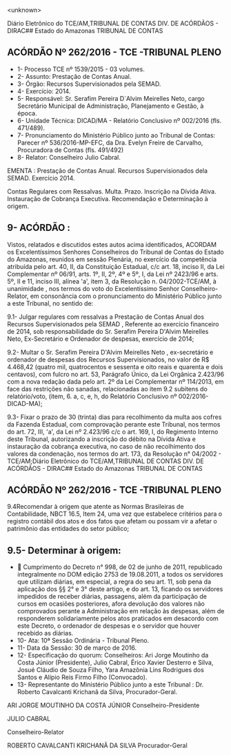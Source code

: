 &lt;unknown&gt;

Diário Eletrônico do TCE/AM,TRIBUNAL DE CONTAS DIV. DE ACÓRDÃOS - DIRAC## Estado do Amazonas TRIBUNAL DE CONTAS

## ACÓRDÃO Nº 262/2016 - TCE -TRIBUNAL PLENO

- 1- Processo TCE nº 1539/2015 - 03 volumes.
- 2- Assunto: Prestação de Contas Anual.
- 3- Órgão: Recursos Supervisionados pela SEMAD.
- 4- Exercício: 2014.
- 5- Responsável: Sr. Serafim Pereira D`Alvim Meirelles Neto, cargo Secretário Municipal de Administração, Planejamento e Gestão, à época.
- 6- Unidade Técnica: DICAD/MA - Relatório Conclusivo nº 002/2016 (fls. 471/489).
- 7-  Pronunciamento  do Ministério Público  junto  ao Tribunal  de Contas: Parecer  nº 536/2016-MP-EFC,  da  Dra.  Evelyn  Freire  de  Carvalho,  Procuradora  de  Contas  (fls. 491/492)
- 8- Relator: Conselheiro Julio Cabral.

EMENTA :  Prestação  de  Contas  Anual.  Recursos Supervisionados dela SEMAD. Exercício 2014.

Contas  Regulares  com  Ressalvas.  Multa.  Prazo. Inscrição na Dívida Ativa. Instauração de Cobrança Executiva. Recomendação e Determinação à origem.

## 9- ACÓRDÃO :

Vistos, relatados e discutidos estes autos acima identificados, ACORDAM os Excelentíssimos  Senhores  Conselheiros  do  Tribunal  de  Contas  do  Estado  do Amazonas, reunidos em sessão Plenária, no exercício da competência atribuída pelo art. 40, II, da Constituição Estadual, c/c art. 18, inciso II, da Lei Complementar nº 06/91, arts. 1º,  II,  2º,  4º  e  5º,  I,  da  Lei  nº  2423/96  e  arts.  5º,  II  e  11,  inciso  III,  alínea  'a',  item  3,  da Resolução n. 04/2002-TCE/AM, à unanimidade ,  nos  termos do voto do Excelentíssimo Senhor  Conselheiro-Relator, em  consonância com  o  pronunciamento  do  Ministério Público junto a este Tribunal, no sentido de:

9.1- Julgar regulares com ressalvas a  Prestação de Contas  Anual dos Recursos  Supervisionados  pela  SEMAD ,  Referente  ao  exercício  financeiro  de  2014, sob  responsabilidade  do  Sr.  Serafim  Pereira  D'Alvim  Meirelles  Neto,  Ex-Secretário  e Ordenador de despesas, exercício de 2014;

9.2- Multar o Sr. Serafim Pereira D'Alvim Meirelles Neto , ex-secretário e ordenador de despesas dos Recursos Supervisionados, no valor de R$ 4.468,42 (quatro mil, quatrocentos e sessenta e oito reais e quarenta e dois centavos), com fulcro no art. 53, Parágrafo Único, da Lei Orgânica 2.423/96 com a nova redação dada pelo art. 2º da Lei  Complementar  nº  114/2013,  em  face  das  restrições  não  sanadas,  relacionadas  ao item  9.2  subitens  do  relatório/voto,  (item,  6.  a,  c,  e,  h,  do  Relatório  Conclusivo  nº 002/2016-DICAD-MA);

9.3-  Fixar  o  prazo  de  30  (trinta) dias  para  recolhimento  da  multa  aos cofres da Fazenda Estadual, com comprovação perante este Tribunal, nos termos do art. 72,  III,  'a',  da  Lei  nº  2.423/96  c/c  o  art.  169,  I,  do  Regimento  Interno  deste  Tribunal, autorizando a inscrição do débito na Dívida Ativa e instauração da cobrança executiva, no caso  de  não  recolhimento  dos  valores  da  condenação,  nos  termos  do  art.  173,  da Resolução n° 04/2002 - TCE/AM;Diário Eletrônico do TCE/AM,TRIBUNAL DE CONTAS DIV. DE ACÓRDÃOS - DIRAC## Estado do Amazonas TRIBUNAL DE CONTAS

## ACÓRDÃO Nº 262/2016 - TCE -TRIBUNAL PLENO

9.4Recomendar  à  origem que  atente as Normas  Brasileiras  de Contabilidade,  NBCT  16.5,  Item  24,  uma  vez  que  estabelece  critérios  para  o  registro contábil  dos  atos  e  dos  fatos  que  afetam  ou  possam  vir  a  afetar  o  patrimônio  das entidades do setor público;

## 9.5- Determinar à origem:

-  Cumprimento  do  Decreto  n°  998,  de  02 de junho de 2011, republicado  integralmente  no  DOM  edição  2753  de  19.08.2011,  a todos os servidores que utilizam diárias, em especial, a regra do seu art. 11, sob pena da aplicação dos §§ 2° e 3° deste artigo, e do art. 13, ficando os servidores impedidos de receber diárias, passagens, além  da  participação  de  cursos  em  ocasiões  posteriores,  afora devolução  dos valores não comprovados perante a  Administração em  relação  às  despesas,  além  de  responderem  solidariamente pelos atos praticados em desacordo com este Decreto, o ordenador de despesas e o servidor que houver recebido as diárias.
- 10- Ata: 10ª Sessão Ordinária - Tribunal Pleno.
- 11- Data da Sessão: 30 de março de 2016.
- 12-  Especificação  do  quorum: Conselheiros:  Ari  Jorge  Moutinho  da  Costa  Júnior (Presidente), Julio Cabral, Érico Xavier Desterro e Silva, Josué Cláudio de Souza Filho, Yara Amazônia Lins Rodrigues dos Santos e Alípio Reis Firmo Filho (Convocado).
- 13- Representante do Ministério Público junto a este Tribunal : Dr. Roberto Cavalcanti Krichanã da Silva, Procurador-Geral.

ARI JORGE MOUTINHO DA COSTA JÚNIOR Conselheiro-Presidente

JULIO CABRAL

Conselheiro-Relator

ROBERTO CAVALCANTI KRICHANÃ DA SILVA Procurador-Geral
